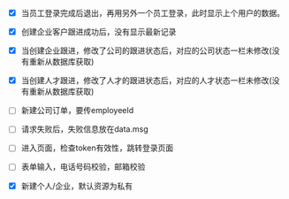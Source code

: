 - [x] 当员工登录完成后退出，再用另外一个员工登录，此时显示上个用户的数据。

- [x] 创建企业客户跟进成功后，没有显示最新记录
  
- [x] 当创建企业跟进，修改了公司的跟进状态后，对应的公司状态一栏未修改(没有重新从数据库获取)

- [x] 当创建人才跟进，修改了人才的跟进状态后，对应的人才状态一栏未修改(没有重新从数据库获取)

- [ ] 新建公司订单，要传employeeId 

- [ ] 请求失败后，失败信息放在data.msg

- [ ] 进入页面，检查token有效性，跳转登录页面

- [ ] 表单输入，电话号码校验，邮箱校验

- [x] 新建个人/企业，默认资源为私有